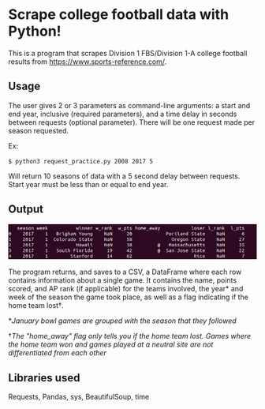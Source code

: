 # Scrape college football data with Python!
This is a program that scrapes Division 1 FBS/Division 1-A college football results from https://www.sports-reference.com/.  

## Usage  
The user gives 2 or 3 parameters as command-line arguments: a start and end year, inclusive (required parameters), and a time delay in seconds between requests (optional parameter). There will be one request made per season requested. 

Ex:  
```  
$ python3 request_practice.py 2008 2017 5  
```  
Will return 10 seasons of data with a 5 second delay between requests. Start year must be less than or equal to end year.  

## Output  
![alt text](https://github.com/ijprocel/Python-CFB-data-scraper/blob/master/output-example.png)  
  
The program returns, and saves to a CSV, a DataFrame where each row contains information about a single game. It contains the name, points scored, and AP rank (if applicable) for the teams involved, the year\* and week of the season the game took place, as well as a flag indicating if the home team lost†.    

\**January bowl games are grouped with the season that they followed*    

†*The "home_away" flag only tells you if the home team lost. Games where the home team won and games played at a neutral site are not differentiated from each other*  

## Libraries used  
Requests, Pandas, sys, BeautifulSoup, time
